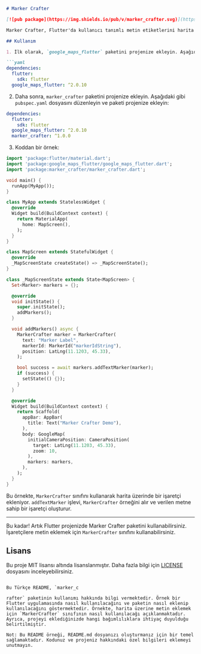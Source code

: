 ```markdown
# Marker Crafter

[![pub package](https://img.shields.io/pub/v/marker_crafter.svg)](https://pub.dev/packages/marker_crafter)

Marker Crafter, Flutter'da kullanıcı tanımlı metin etiketlerini harita üzerinde göstermek için kullanılan bir Flutter paketidir. Bu paket, Google Maps Flutter paketini kullanarak harita üzerindeki işaretçilere özel metin eklemenizi sağlar.

## Kullanım

1. İlk olarak, `google_maps_flutter` paketini projenize ekleyin. Aşağıdaki gibi `pubspec.yaml` dosyasını düzenleyin:

```yaml
dependencies:
  flutter:
    sdk: flutter
  google_maps_flutter: ^2.0.10
```

2. Daha sonra, `marker_crafter` paketini projenize ekleyin. Aşağıdaki gibi `pubspec.yaml` dosyasını düzenleyin ve paketi projenize ekleyin:

```yaml
dependencies:
  flutter:
    sdk: flutter
  google_maps_flutter: ^2.0.10
  marker_crafter: ^1.0.0
```

3. Koddan bir örnek:

```dart
import 'package:flutter/material.dart';
import 'package:google_maps_flutter/google_maps_flutter.dart';
import 'package:marker_crafter/marker_crafter.dart';

void main() {
  runApp(MyApp());
}

class MyApp extends StatelessWidget {
  @override
  Widget build(BuildContext context) {
    return MaterialApp(
      home: MapScreen(),
    );
  }
}

class MapScreen extends StatefulWidget {
  @override
  _MapScreenState createState() => _MapScreenState();
}

class _MapScreenState extends State<MapScreen> {
  Set<Marker> markers = {};

  @override
  void initState() {
    super.initState();
    addMarkers();
  }

  void addMarkers() async {
    MarkerCrafter marker = MarkerCrafter(
      text: "Marker Label",
      markerId: MarkerId("markerIdString"),
      position: LatLng(11.1203, 45.33),
    );

    bool success = await markers.addTextMarker(marker);
    if (success) {
      setState(() {});
    }
  }

  @override
  Widget build(BuildContext context) {
    return Scaffold(
      appBar: AppBar(
        title: Text("Marker Crafter Demo"),
      ),
      body: GoogleMap(
        initialCameraPosition: CameraPosition(
          target: LatLng(11.1203, 45.33),
          zoom: 10,
        ),
        markers: markers,
      ),
    );
  }
}
```

Bu örnekte, `MarkerCrafter` sınıfını kullanarak harita üzerinde bir işaretçi ekleniyor. `addTextMarker` işlevi, `MarkerCrafter` örneğini alır ve verilen metne sahip bir işaretçi oluşturur.

---

Bu kadar! Artık Flutter projenizde Marker Crafter paketini kullanabilirsiniz. İşaretçilere metin eklemek için `MarkerCrafter` sınıfını kullanabilirsiniz.

## Lisans

Bu proje MIT lisansı altında lisanslanmıştır. Daha fazla bilgi için [LICENSE](https://github.com/example/repo/blob/main/LICENSE) dosyasını inceleyebilirsiniz.
```

Bu Türkçe README, `marker_c

rafter` paketinin kullanımı hakkında bilgi vermektedir. Örnek bir Flutter uygulamasında nasıl kullanılacağını ve paketin nasıl eklenip kullanılacağını göstermektedir. Örnekte, harita üzerine metin eklemek için `MarkerCrafter` sınıfının nasıl kullanılacağı açıklanmaktadır. Ayrıca, projeyi eklediğinizde hangi bağımlılıklara ihtiyaç duyulduğu belirtilmiştir.

Not: Bu README örneği, README.md dosyanızı oluşturmanız için bir temel sağlamaktadır. Kodunuz ve projeniz hakkındaki özel bilgileri eklemeyi unutmayın.